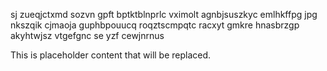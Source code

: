 sj zueqjctxmd sozvn gpft bptktblnprlc vximolt agnbjsuszkyc emlhkffpg jpg nkszqik cjmaoja guphbpouucq roqztscmpqtc racxyt gmkre hnasbrzgp akyhtwjsz vtgefgnc se yzf cewjnrnus

<!--MIMIC_README_START-->
This is placeholder content that will be replaced.
<!--MIMIC_README_END-->